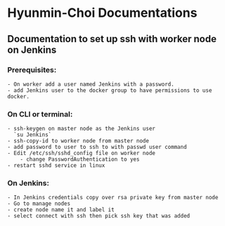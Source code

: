 # Hyunmin-Choi Documentations

## Documentation to set up ssh with worker node on Jenkins
### Prerequisites:
 	- On worker add a user named Jenkins with a password.
	- add Jenkins user to the docker group to have permissions to use docker.
       
### On CLI or terminal:
	- ssh-keygen on master node as the Jenkins user
	  `su Jenkins`
	- ssh-copy-id to worker node from master node
	- add password to user to ssh to with passwd user command
	- Edit /etc/ssh/sshd_config file on worker node
		- change PasswordAuthentication to yes
	- restart sshd service in linux
### On Jenkins:
	- In Jenkins credentials copy over rsa private key from master node  
	- Go to manage nodes 
	- create node name it and label it 
	- select connect with ssh then pick ssh key that was added 
	
